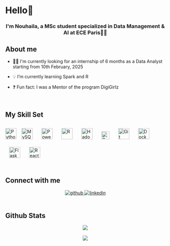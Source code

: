 <h1 align="left">Hello👋</h1>


### <div align="center">I'm Nouhaila, a MSc student specialized in Data Management & AI at ECE Paris👨‍💻</div>  
  
## About me
- 👩‍🎓 I'm currently looking for an internship of 6 months as a Data Analyst starting from 10th February, 2025   
  

- 💡 I’m currently learning Spark and R  
  

- ❓ Fun fact: I was a Mentor of the program DigiGirlz   
  

<br/>  


## My Skill Set  


<div align="left">  
<a href="https://www.python.org/" target="_blank"><img "margin: 12px" src="https://profilinator.rishav.dev/skills-assets/python-original.svg" alt="Python" height="35" /></a>  
<a href="https://www.mysql.com/" target="_blank"><img style="margin: 12px" src="https://profilinator.rishav.dev/skills-assets/mysql-original-wordmark.svg" alt="MySQL" height="35" /></a>  
<a href="https://powerbi.microsoft.com/en-us/" target="_blank"><img style="margin: 12px" src="https://profilinator.rishav.dev/skills-assets/powerbi.png" alt="Power Bi" height="35" /></a>  
<a href="https://www.r-project.org/" target="_blank"><img style="margin: 12px" src="https://profilinator.rishav.dev/skills-assets/r.svg" alt="R" height="35" /></a>  
<a href="https://hadoop.apache.org/" target="_blank"><img style="margin: 12px" src="https://profilinator.rishav.dev/skills-assets/apache_hadoop-icon.svg" alt="Hadoop" height="35" /></a>  
<a href="https://www.oracle.com/in/index.html" target="_blank"><img style="margin: 12px" src="https://profilinator.rishav.dev/skills-assets/oracle-original.svg" alt="Oracle" height="25" /></a>  
<a href="https://github.com/" target="_blank"><img style="margin: 12px" src="https://profilinator.rishav.dev/skills-assets/git-scm-icon.svg" alt="Git" height="35" /></a>  
<a href="https://www.docker.com/" target="_blank"><img style="margin: 12px" src="https://profilinator.rishav.dev/skills-assets/docker-original-wordmark.svg" alt="Docker" height="35" /></a>  
<a href="https://flask.palletsprojects.com/" target="_blank"><img style="margin: 12px" src="https://profilinator.rishav.dev/skills-assets/flask.png" alt="Flask" height="35" /></a>  
<a href="https://reactjs.org/" target="_blank"><img style="margin: 12px" src="https://profilinator.rishav.dev/skills-assets/react-original-wordmark.svg" alt="React" height="35" /></a>  
</div>


<br/>  


## Connect with me  
<div align="center">
<a href="https://github.com/NouhailaAlami" target="_blank">
<img src=https://img.shields.io/badge/github-%2324292e.svg?&style=for-the-badge&logo=github&logoColor=white alt=github style="margin-bottom: 5px;" />
</a>
<a href="https://linkedin.com/in/nouhaila-abouhachim-alami" target="_blank">
<img src=https://img.shields.io/badge/linkedin-%231E77B5.svg?&style=for-the-badge&logo=linkedin&logoColor=white alt=linkedin style="margin-bottom: 5px;" />
</a>  
</div>  
  

<br/>  


## Github Stats  
<div align="center"><img src="https://github-readme-stats.vercel.app/api?username=NouhailaAlami&show_icons=true&count_private=true&hide_border=true" align="center" /></div>  

<br/>   

<div align="center">
<img src="https://komarev.com/ghpvc/?username=NouhailaAlami&&style=flat-square" align="center" />
</div>  
<br/>  
<br />

